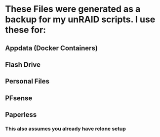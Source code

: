 # These Files were generated as a backup for my unRAID scripts. I use these for:

## Appdata (Docker Containers) <br>
## Flash Drive <br>
## Personal Files <br>
## PFsense <br>
## Paperless

### This also assumes you already have rclone setup
